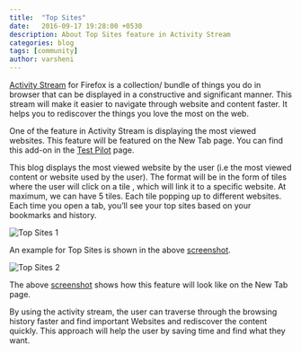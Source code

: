 ```yaml
---
title:  "Top Sites"
date:   2016-09-17 19:28:00 +0530
description: About Top Sites feature in Activity Stream
categories: blog
tags: [community]
author: varsheni
---
```

[Activity Stream](http://bit.ly/FxAcSt) for Firefox is a collection/ bundle of things you do in browser that can  be displayed in a constructive and significant manner. This stream will make it easier to navigate through website and content faster. It helps you to rediscover the things you love the most on the web.
 
One of the feature in Activity Stream is  displaying the most viewed websites. This feature will be featured on the New Tab page. You can find this add-on in the [Test Pilot](http://bit.ly/TNFxTp) page.
 
This blog displays the most viewed website by the user (i.e the most viewed content or website used by the user). The format will be in the form of tiles where the user will click on a tile , which will link it to a specific website. At maximum, we can have 5 tiles. Each tile popping up to different websites. Each time you open a tab, you’ll see your top sites based on your bookmarks and history.

![Top Sites 1](https://s15.postimg.org/o3ji804yz/activity_stream_topsites.png)

An example for Top Sites is shown in the above [screenshot](https://s15.postimg.org/o3ji804yz/activity_stream_topsites.png).

![Top Sites 2](https://s15.postimg.org/t4i60w47f/activity_stream_newtab.png)

The above [screenshot](https://s15.postimg.org/t4i60w47f/activity_stream_newtab.png) shows how this feature will look like on the New Tab page.

By using the activity stream, the user can traverse through the browsing history faster and find important Websites and rediscover the content quickly. This approach will help the user by saving time and find what they want.

